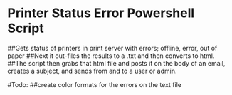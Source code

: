 # Printer Status Error Powershell Script
##Gets status of printers in print server with errors; offline, error, out of paper
##Next it out-files the results to a .txt and then converts to html.
##The script then grabs that html file and posts it on the body of an email, creates a subject, and sends from and to a user or admin.

#Todo:
##create color formats for the errors on the text file
